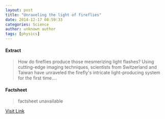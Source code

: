 ```yaml
---
layout: post
title: "Unraveling the light of fireflies"
date: 2014-12-17 08:59:33
categories: Science
author: unknown author
tags: [physics]
---
```



#### Extract
>How do fireflies produce those mesmerizing light flashes? Using cutting-edge imaging techniques, scientists from Switzerland and Taiwan have unraveled the firefly's intricate light-producing system for the first time....

#### Factsheet
>factsheet unavailable

[Visit Link](http://phys.org/news338011163.html)



